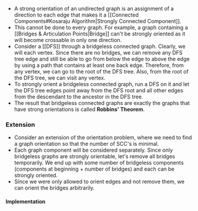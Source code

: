 - A strong orientation of an undirected graph is an assignment of a direction to each edge that makes it a [[Connected Components#Kosaraju Algorithm|Strongly Connected Component]].
- This cannot be done to every graph. For example, a graph containing a [[Bridges & Articulation Points|Bridge]] can't be strongly oriented as it will become crossable in only one direction.
- Consider a [[DFS]] through a bridgeless connected graph. Clearly, we will each vertex. Since there are no bridges, we can remove any DFS tree edge and still be able to go from below the edge to above the edge by using a path that contains at least one back edge. Therefore, from any vertex, we can go to the root of the DFS tree. Also, from the root of the DFS tree, we can visit any vertex.
- To strongly orient a bridgeless connected graph, run a DFS on it and let the DFS tree edges point away from the DFS root and all other edges from the descendant to the ancestor in the DFS tree.
- The result that bridgeless connected graphs are exactly the graphs that have strong orientations is called **Robbins' Theorem**.
### Extension
- Consider an extension of the orientation problem, where we need to find a graph orientation so that the number of SCC's is minimal.
- Each graph component will be considered separately. Since only bridgeless graphs are strongly orientable, let's remove all bridges temporarily. We end up with some number of bridgeless components (components at beginning + number of bridges) and each can be strongly oriented.
- Since we were only allowed to orient edges and not remove them, we can orient the bridges arbitrarily.
#### Implementation
```cpp

```